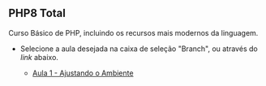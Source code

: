 ## PHP8 Total

Curso Básico de PHP, incluindo os recursos mais modernos da linguagem.

- Selecione a aula desejada na caixa de seleção "Branch", ou através do _link_ abaixo.

	- [Aula 1 - Ajustando o Ambiente](https://github.com/ja-gaeta/php8-total/tree/aula-001)

